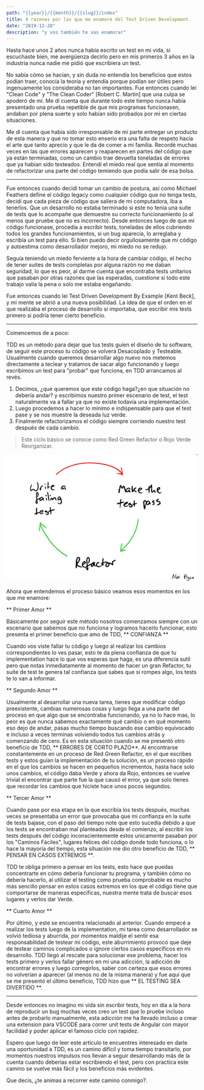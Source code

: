 ```yaml
---
path: "{{year}}/{{month}}/{{slug}}/index"
title: 4 razones por las que me enamore del Test Driven Development.
date: "2019-12-20"
description: "y vos también te vas enamorar"
---
```


Hasta hace unos 2 años nunca había escrito un test en mi vida, si escuchaste bien, me avergüenza decirlo pero en mis primeros 3 años en la industria nunca nadie me pidió que escribiera un test.

No sabía cómo se hacían, y sin duda no entendía los beneficios que estos podían traer, conocía la teoría y entendía porque podían ser útiles pero ingenuamente los consideraba no tan importantes.
Fue entonces cuando leí "Clean Code" y "The Clean Coder" [Robert C. Martin] que una culpa se apoderó de mi. Me di cuenta que durante todo este tiempo nunca había presentado una prueba repetible de que mis programas funcionasen, andaban por plena suerte y solo habían sido probados por mi en ciertas situaciones.

Me di cuenta que había sido irresponsable de mi parte entregar un producto de esta manera y que no tomar esto enserio era una falta de respeto hacia el arte que tanto aprecio y que le da de comer a mi familia.
Recordé muchas veces en las que errores aparecen y reaparecen en partes del código que ya están terminadas, como un cambio trae devuelta toneladas de errores que ya habían sido testeados.
Entendí el miedo real que sentía al momento de refactorizar una parte del código temiendo que podía salir de esa bolsa.

---

Fue entonces cuando decidí tomar un cambio de postura, así como Michael Feathers define el código legacy como cualquier código que no tenga tests, decidí que cada pieza de código que saliera de mi computadora, iba a tenerlos. Que un desarrollo no estaba terminado si este no tenía una suite de tests que lo acompañe que demuestre su correcto funcionamiento (o al menos que pruebe que no es incorrecto). Desde entonces luego de que mi código funcionase, procedía a escribir tests, toneladas de ellos cubriendo todos los grandes funcionamientos, si un bug aparecía, lo arreglaba y escribía un test para ello. Si bien puedo decir orgullosamente que mi código y autoestima como desarrollador mejoro, mi miedo no se redujo.

Seguía teniendo un miedo ferviente a la hora de cambiar código, el hecho de tener suites de tests completas por alguna razón no me daban seguridad, lo que es peor, al darme cuenta que encontraba tests unitarios que pasaban por otras razones que las esperadas, cuestione si todo este trabajo valía la pena o solo me estaba engañando.

Fue entonces cuando lei Test Driven Development By Example [Kent Beck], y mi mente se abrió a una nueva posibilidad. La idea de que el orden en el que realizaba el proceso de desarrollo si importaba, que escribir mis tests primero si podría tener cierto beneficio.

---

Comencemos de a poco:

TDD es un método para dejar que tus tests guíen el diseño de tu software, de seguir este proceso tu código se volverá Desacoplado y Testeable. Usualmente cuando queremos desarrollar algo nuevo nos metemos directamente a teclear y tratamos de sacar algo funcionando y luego escribimos un test para "probar" que funciona, en TDD arrancamos al revés.

1. Decimos, ¿que queremos que este código haga?¿en que situación no debería andar? y escribimos nuestro primer escenario de test, el test naturalmente va a fallar ya que no existe todavía una implementación.
2. Luego procedemos a hacer lo mínimo e indispensable para que el test pase y se nos muestre la deseada luz verde.
3. Finalmente refactorizamos el código siempre corriendo nuestro test después de cada cambio.

> Este ciclo básico se conoce como Red Green Refactor o Rojo Verde Reorganizar.

![Red Green Refactor](./red-green-refactor.jpg)

Ahora que entendemos el proceso básico veamos esos momentos en los que me enamore:

** Primer Amor **

Básicamente por seguir este método nosotros comenzamos siempre con un escenario que sabemos que no funciona y logramos hacerlo funcionar, esto presenta el primer beneficio que amo de TDD, ** CONFIANZA **

Cuando vos viste fallar tu código y luego al realizar los cambios correspondientes lo ves pasar, esto te da plena confianza de que tu implementation hace lo que vos esperas que haga, es una diferencia sutil pero que notas inmediatamente al momento de hacer un gran Refactor, tu suite de test te genera tal confianza que sabes que si rompes algo, los tests te lo van a informar.

** Segundo Amor **

Usualmente al desarrollar una nueva tarea, tienes que modificar código preexistente, cambias numerosas cosas y luego llega a una parte del proceso en que algo que se encontraba funcionando, ya no lo hace mas, lo peor es que nunca sabemos exactamente qué cambio o en qué momento eso dejo de andar, pasas mucho tiempo buscando ese cambio equivocado e incluso a veces terminas volviendo todos tus cambios atrás y comenzando de cero.
Es en esta situación cuando se me presentó otro beneficio de TDD, ** ERRORES DE CORTO PLAZO**. Al encontrarse constantemente en un proceso de Red Green Refactor, en el que escribes tests y estos guían la implementación de tu solución, es un proceso rápido en el que los cambios se hacen en pequeños incrementos, hasta hace solo unos cambios, el código daba Verde y ahora da Rojo, entonces se vuelve trivial el encontrar que parte fue la que causó el error, ya que solo tienes que recordar los cambios que hiciste hace unos pocos segundos.

** Tercer Amor **

Cuando pase por esa etapa en la que escribía los tests después, muchas veces se presentaba un error que provocaba que mi confianza en la suite de tests bajase, con el paso del tiempo note que esto sucedía debido a que los tests se encontraban mal planteados desde el comienzo, al escribir los tests después del código inconscientemente estos unicamente pasaban por los "Caminos Fáciles", lugares felices del código donde todo funciona, o lo hace la mayoría del tiempo, esta situación me dio otro beneficio de TDD, ** PENSAR EN CASOS EXTREMOS **.

TDD te obliga primero a pensar en los tests, esto hace que puedas concentrarte en cómo debería funcionar tu programa, y también cómo no debería hacerlo, al utilizar el testing como prueba comprobable es mucho más sencillo pensar en estos casos extremos en los que el código tiene que comportarse de maneras específicas, nuestra mente trata de buscar esos lugares y verlos dar Verde.

** Cuarto Amor **

Por último, y este se encuentra relacionado al anterior. Cuando empecé a realizar los tests luego de la implementation, mi tarea como desarrollador se volvió tediosa y aburrida, por momentos maldije el sentir esa responsabilidad de testear mi código, este aburrimiento provocó que deje de testear caminos complicados o ignore ciertos casos específicos en mi desarrollo. TDD llegó al rescate para solucionar ese problema, hacer los tests primero y verlos fallar género en mi una adicción, la adicción de encontrar errores y luego corregirlos, saber con certeza que esos errores no volverían a aparecer (al menos no de la misma manera) y fue aquí que se me presentó el último beneficio, TDD hizo que ** EL TESTING SEA DIVERTIDO **.

---

Desde entonces no imagino mi vida sin escribir tests, hoy en dia a la hora de reproducir un bug muchas veces creo un test que lo pruebe incluso antes de probarlo manualmente,
esta adicción me ha llevado incluso a crear una extension para VSCODE para correr unit tests de Angular con mayor facilidad y poder aplicar el famoso ciclo con rapidez.

Espero que luego de leer este artículo te encuentres interesado en darle una oportunidad a TDD, es un camino difícil y toma tiempo transitarlo, por momentos nuestros impulsos nos llevan a seguir desarrollando más de la cuenta cuando deberías estar escribiendo el test, pero con practica este camino se vuelve más fácil y los beneficios más evidentes.

Que decís, ¿te animas a recorrer este camino conmigo?.
